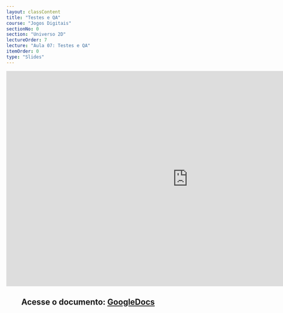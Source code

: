 ```yaml
---
layout: classContent
title: "Testes e QA"
course: "Jogos Digitais"
sectionNo: 0
section: "Universo 2D"
lectureOrder: 7
lecture: "Aula 07: Testes e QA"
itemOrder: 0
type: "Slides"
---
```


<iframe src="https://docs.google.com/presentation/d/e/2PACX-1vRV9QQbX_i2YIaGE-wtVaZcNket3BvQbKtuUoYiwtsYUHjWLMquJY40JOZ2mVY_rJ-RnOYOMNapcc1w/embed?start=false&loop=false&delayms=3000" frameborder="0" width="960" height="569" allowfullscreen="true" mozallowfullscreen="true" webkitallowfullscreen="true"></iframe>

## &nbsp;&nbsp;&nbsp;&nbsp;&nbsp;&nbsp;&nbsp;&nbsp;Acesse o documento: [GoogleDocs](https://docs.google.com/presentation/d/11gWx0Riy3wMcs9zWr5RZ5UCsiVrghph3QCj6dHz3gz4/edit?usp=sharing)
